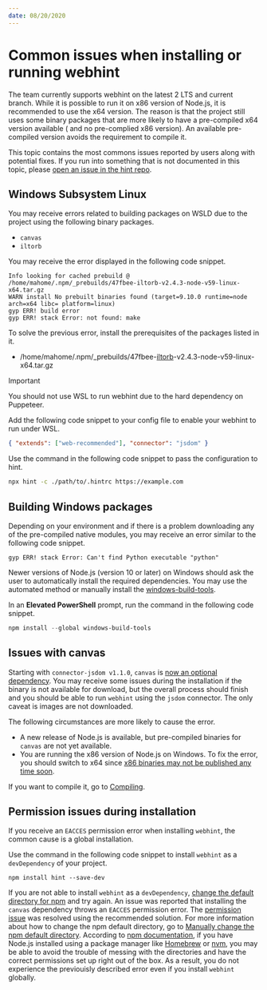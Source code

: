 ```yaml
---
date: 08/20/2020
---
```

# Common issues when installing or running webhint

The team currently supports webhint on the latest 2 LTS and current branch.  While it is possible to run it on x86 version of Node.js, it is recommended to use the x64 version.  The reason is that the project still uses some binary packages that are more likely to have a pre-compiled x64 version available \( and no pre-complied x86 version\).  An available pre-compiled version avoids the requirement to compile it.

This topic contains the most commons issues reported by users along with potential fixes.  If you run into something that is not documented in this topic, please [open an issue in the hint repo][GitHubWebhintioHintNew].

## Windows Subsystem Linux

You may receive errors related to building packages on WSLD due to the project using the following binary packages.

*   `canvas`
*   `iltorb`

You may receive the error displayed in the following code snippet.

```shell
Info looking for cached prebuild @ /home/mahome/.npm/_prebuilds/47fbee-iltorb-v2.4.3-node-v59-linux-x64.tar.gz
WARN install No prebuilt binaries found (target=9.10.0 runtime=node arch=x64 libc= platform=linux)
gyp ERR! build error
gyp ERR! stack Error: not found: make
```

To solve the previous error, install the prerequisites of the packages listed in it.

*   /home/mahome/.npm/_prebuilds/47fbee-[iltorb][NpmjsPackageIltorb]-v2.4.3-node-v59-linux-x64.tar.gz

> [!IMPORTANT]
> You should not use WSL to run webhint due to the hard dependency on Puppeteer.

Add the following code snippet to your config file to enable your webhint to run under WSL.

```json
{ "extends": ["web-recommended"], "connector": "jsdom" }
```

Use the command in the following code snippet to pass the configuration to hint.

```bash
npx hint -c ./path/to/.hintrc https://example.com
```

## Building Windows packages

Depending on your environment and if there is a problem downloading any of the pre-compiled native modules, you may receive an error similar to the following code snippet.

```shell
gyp ERR! stack Error: Can't find Python executable "python"
```

Newer versions of Node.js \(version 10 or later\) on Windows should ask the user to automatically install the required dependencies.  You may use the automated method or manually install the [windows-build-tools][NpmjsPackageWindowsBuildTools].

In an **Elevated PowerShell** prompt, run the command in the following code snippet.

```powershell
npm install --global windows-build-tools
```

## Issues with canvas

Starting with `connector-jsdom v1.1.0`, `canvas` is [now an optional dependency][GithubWebhintioHint47d51aeaa187351267f7b4cabd3f075de49d043d].  You may receive some issues during the installation if the binary is not available for download, but the overall process should finish and you should be able to run `webhint` using the `jsdom` connector.  The only caveat is images are not downloaded.

The following circumstances are more likely to cause the error.

*   A new release of Node.js is available, but pre-compiled binaries for `canvas` are not yet available.
*   You are running the x86 version of Node.js on Windows.  To fix the error, you should switch to x64 since [x86 binaries may not be published any time soon][GithubNodeGfxCanvasPrebuilt27Commnet348037675].

If you want to compile it, go to [Compiling][GithubAutomatticNodeCanvasCompiling].

## Permission issues during installation

If you receive an `EACCES` permission error when installing `webhint`, the common cause is a global installation.

Use the command in the following code snippet to install `webhint` as a `devDependency` of your project.

```shell
npm install hint --save-dev
```

If you are not able to install `webhint` as a `devDependency`, [change the default directory for npm][NpmjsDocsResolvingEaccesPermissionsErrorsInstallingPackagesGloballyChangeDefaultDirectory] and try again.  An issue was reported that installing the `canvas` dependency throws an `EACCES` permission error.  The [permission issue][GithubWebhintioHint308] was resolved using the recommended solution.  For more information about how to change the npm default directory, go to [Manually change the npm default directory][NpmjsDocsResolvingEaccesPermissionsErrorsInstallingPackagesGloballyChangeDefaultDirectory].  According to [npm documentation][NpmjsDocsDownloadingInstallingUsingVersionManager], if you have Node.js installed using a package manager like [Homebrew][BrewMain] or [nvm][GithubCreationixNvm], you may be able to avoid the trouble of messing with the directories and have the correct permissions set up right out of the box.  As a result, you do not experience the previouisly described error even if you install `webhint` globally.

<!-- links -->

[BrewMain]: https://brew.sh "Homebrew"

[GithubAutomatticNodeCanvasCompiling]: https://github.com/Automattic/node-canvas#compiling "Compiling - node-canvas - Automattic/node-canvas | GitHub"

[GithubCreationixNvm]: https://github.com/creationix/nvm "Node Version Manager - nvm-sh/nvm | GitHub"

[GithubNodeGfxCanvasPrebuilt27Commnet348037675]: https://github.com/node-gfx/node-canvas-prebuilt/issues/27#issuecomment-348037675 "issuecomment-348037675 - Add node-v48-win32-ia32? - node-gfx/node-canvas-prebuilt | GitHub"

[GithubWebhintioHint308]: https://github.com/webhintio/hint/issues/308 "Can't install via npm - canvas error - webhintio/hint | GitHub"
[GithubWebhintioHint47d51aeaa187351267f7b4cabd3f075de49d043d]: https://github.com/webhintio/hint/commit/47d51aeaa187351267f7b4cabd3f075de49d043d "Fix: Make `canvas` optional - webhintio/hint | GitHub"
[GitHubWebhintioHintNew]: https://github.com/webhintio/hint/issues/new "New Issue - webhintio/hint | GitHub"

[NpmjsPackageIltorb]: https://www.npmjs.com/package/iltorb "iltorb | npm"
[NpmjsDocsResolvingEaccesPermissionsErrorsInstallingPackagesGloballyChangeDefaultDirectory]: https://docs.npmjs.com/resolving-eacces-permissions-errors-when-installing-packages-globally#manually-change-npms-default-directory "Manually change npm’s default directory - Resolving EACCES permissions errors when installing packages globally | npm"
[NpmjsDocsDownloadingInstallingUsingVersionManager]: https://docs.npmjs.com/downloading-and-installing-node-js-and-npm#using-a-node-version-manager-to-install-nodejs-and-npm "Using a Node version manager to install Node.js and npm - Downloading and installing Node.js and npm | npm"
[NpmjsPackageWindowsBuildTools]: https://www.npmjs.com/package/windows-build-tools "windows-build-tools | npm"
